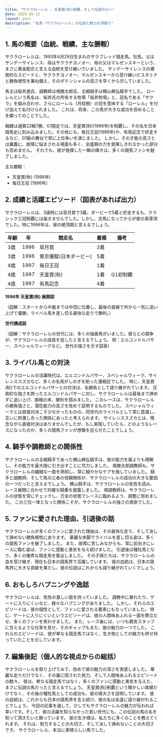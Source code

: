 ```yaml
---
title: "サクラローレル - 天皇賞(秋)制覇、そして伝説の父へ"
date: 2025-05-22
layout: post
description: "名馬『サクラローレル』の伝説と魅力を深堀り"
---
```


## 1. 馬の概要（血統、戦績、主な勝鞍）

サクラローレルは、1993年4月29日生まれのサラブレッド競走馬。牡馬。父はサンデーサイレンス、母はサクラチヨノオー、母の父はマルゼンスキーという、まさに黄金配合と言える血統を受け継いでいました。  サンデーサイレンスの爆発的なスピードと、サクラチヨノオー、マルゼンスキーから受け継いだスタミナと勝負根性を兼ね備え、そのポテンシャルの高さを早くから示していました。

馬主は桜井進氏、調教師は境勝太郎氏、主戦騎手は横山典弘騎手でした。  ローレルという馬名は、桜井氏の所有する牧場「桜井牧場」と、冠名である「サクラ」を組み合わせ、さらにローレル（月桂樹）の冠を意味する「ローレル」を付け加えて名付けられました。  これは、将来、この馬が大きな成功を収めることを願ってのことでした。

戦績は通算22戦7勝。G1競走では、天皇賞(秋)(1996年)を制覇し、その名を日本競馬史に刻み込みました。その他にも、毎日王冠(1996年)や、有馬記念で好走するなど、G1級の舞台で常に上位争いを演じました。  しかし、その才能の高さとは裏腹に、故障に悩まされる場面も多く、全盛期の力を発揮しきれなかった部分も否めません。  それでも、彼が発揮した一瞬の輝きは、多くの競馬ファンを魅了しました。

主な勝鞍：
* 天皇賞(秋) (1996年)
* 毎日王冠 (1996年)


## 2. 成績と活躍エピソード（図表があれば出力）

サクラローレルは、3歳時には皐月賞で3着、ダービーで5着と好走するも、クラシック三冠制覇には届きませんでした。しかし、古馬になってからが彼の真骨頂でした。特に1996年は、彼の絶頂期と言えるでしょう。

| 年齢 | 年 | 競走名 | 着順 | 備考 |
|---|---|---|---|---|
| 3歳 | 1996 | 皐月賞 | 3着 |  |
| 3歳 | 1996 | 東京優駿(日本ダービー) | 5着 |  |
| 4歳 | 1997 | 毎日王冠 | 1着 |  |
| 4歳 | 1997 | 天皇賞(秋) | 1着 | G1初制覇 |
| 4歳 | 1997 | 有馬記念 | 4着 |  |


**1996年 天皇賞(秋) 展開図**

（図解：スタートから中盤までは中団に位置し、最後の直線で外から一気に追い上げて優勝。ライバル馬を差し切る豪快な走りで勝利。）

**世代構成図**

（図解：サクラローレルの世代には、多くの強豪馬がいました。彼らとの競争が、サクラローレルの成長を促したと言えるでしょう。  例：エルコンドルパサー、スペシャルウィークなど。  世代の強さを示す図表）


## 3. ライバル馬との対決

サクラローレルの活躍時代は、エルコンドルパサー、スペシャルウィーク、サイレンススズカなど、多くの名馬がしのぎを削った激戦区でした。  特に、天皇賞(秋)でのエルコンドルパサーとの対決は、名勝負として語り継がれています。  圧倒的な強さを誇ったエルコンドルパサーに対し、サクラローレルは最後まで諦めずに追い上げ、接戦の末、勝利を掴みました。  このレースは、サクラローレルの勝負強さと、潜在能力の高さを改めて証明するものでした。  スペシャルウィークとは直接対決こそ少なかったものの、同世代のライバルとして常に意識し、互いに刺激し合った関係にあったと考えられます。  サイレンススズカとは、残念ながら直接対決はありませんでしたが、もし実現していたら、どのようなレースになったのか、多くの競馬ファンが想像を巡らせたことでしょう。


## 4. 騎手や調教師との関係性

サクラローレルの主戦騎手であった横山典弘騎手は、彼の能力を誰よりも理解し、その能力を最大限に引き出すことに尽力しました。  境勝太郎調教師も、サクラローレルの繊細な一面を熟知し、常に細やかなケアを施していました。  騎手と調教師、そして馬の三者の信頼関係が、サクラローレルの成功の大きな要因の一つだったと言えるでしょう。  横山騎手は、サクラローレルの気性を読み、レース展開に合わせて的確な騎乗を披露しました。  境調教師は、サクラローレルの状態を常にチェックし、万全の状態でレースに臨めるよう、調整に努めました。  この三位一体となった関係こそが、サクラローレルの強さの源泉でした。


## 5. ファンに愛された理由、引退後の話

サクラローレルが多くのファンに愛された理由は、その豪快な走り、そして決して諦めない勝負根性にあります。  華麗な末脚でライバルを差し切る姿は、多くの競馬ファンを魅了しました。  また、故障に苦しみながらも、常に前向きにレースに臨む姿は、ファンに感動と勇気を与え続けました。  引退後は種牡馬となり、多くの優秀な競走馬を輩出しました。  その子孫たちは、サクラローレルの血を受け継ぎ、現在も日本の競馬界で活躍しています。  彼の血統は、日本の競馬界に大きな貢献を果たし、彼の伝説はこれからも語り継がれていくでしょう。


## 6. おもしろハプニングや逸話

サクラローレルは、気性の激しい面を持っていました。  調教中に暴れたり、ゲートに入りにくいなど、様々なハプニングがありました。  しかし、それらのエピソードは、彼の個性として、ファンに愛される要素にもなっていました。  特に、ゲートに入りにくいというエピソードは、彼の人間味あふれる一面を際立たせ、多くのファンを笑わせました。  また、レース後には、いつも厩舎スタッフに甘えるような仕草を見せ、そのギャップもまた、彼の魅力の一つでした。  これらのエピソードは、彼が単なる競走馬ではなく、生き物としての魅力も併せ持っていたことを示しています。


## 7. 編集後記（個人的な視点からの総括）

サクラローレルを取り上げてみて、改めて彼の魅力の深さを実感しました。  華麗な走りだけでなく、その裏に隠された努力、そして人間味あふれるエピソードの数々。  彼は、単なる競走馬ではなく、多くのファンに感動と勇気を与えた、まさに伝説の馬だったと言えるでしょう。  天皇賞(秋)制覇という輝かしい実績だけでなく、その後の種牡馬としての成功も、彼の偉大さを証明しています。  彼の血統は、これからも日本の競馬界を支え続け、彼の名は永遠に語り継がれることでしょう。  今回の記事を通して、少しでもサクラローレルの魅力が伝われば幸いです。そして、彼の活躍を知らなかった若い世代にも、この伝説の馬の名を知って頂きたいと願っています。  彼の生き様は、私たちに多くのことを教えてくれます。  それは、努力することの大切さ、そして決して諦めないことの大切さです。  サクラローレル、本当に素晴らしい馬でした。
